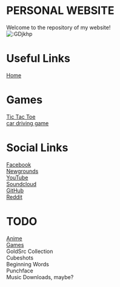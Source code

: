 # PERSONAL WEBSITE
Welcome to the repository of my website!
\
![:GDjkhp](https://count.getloli.com/get/@:GDjkhp?theme=rule34)

# Useful Links
[Home](https://gdjkhp.github.io)

# Games
[Tic Tac Toe](https://gdjkhp.github.io/games/tic-tac-toe)
\
[car driving game](https://gdjkhp.github.io/games/car-driving-game)

# Social Links
[Facebook](https://facebook.com/johnkennedy.pena.9)
\
[Newgrounds](http://jkhp.newgrounds.com/)
\
[YouTube](https://youtube.com/channel/UCDGRP1W4QbkDlweqoykRgmw/)
\
[Soundcloud](https://soundcloud.com/john-kennedy-pena)
\
[GitHub](https://github.com/GDjkhp/)
\
[Reddit](https://reddit.com/user/gdjkhp)

# TODO

[Anime](https://myanimelist.net/animelist/GDjkhp)
\
[Games](https://gdjkhp.github.io/games)
\
GoldSrc Collection
\
Cubeshots
\
Beginning Words
\
Punchface
\
Music Downloads, maybe?
